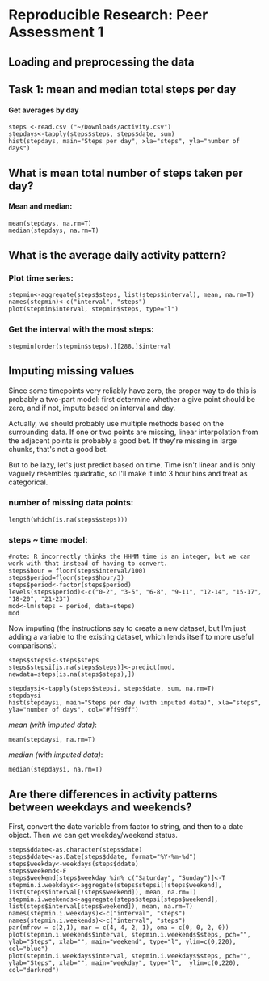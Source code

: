 # Reproducible Research: Peer Assessment 1


## Loading and preprocessing the data
Task 1: mean and median total steps per day
------

#### Get averages by day
```{r}
steps <-read.csv ("~/Downloads/activity.csv")
stepdays<-tapply(steps$steps, steps$date, sum)
hist(stepdays, main="Steps per day", xla="steps", yla="number of days")
```


## What is mean total number of steps taken per day?

#### Mean and median: 
```{r}
mean(stepdays, na.rm=T)
median(stepdays, na.rm=T)
```


## What is the average daily activity pattern?

### Plot time series:
```{r}
stepmin<-aggregate(steps$steps, list(steps$interval), mean, na.rm=T)
names(stepmin)<-c("interval", "steps")
plot(stepmin$interval, stepmin$steps, type="l")
```

### Get the interval with the most steps:
```{r}
stepmin[order(stepmin$steps),][288,]$interval
```

## Imputing missing values

Since some timepoints very reliably have zero, the proper way to do this is probably a two-part model: first determine whether a give point should be zero, and if not, impute based on interval and day. 

Actually, we should probably use multiple methods based on the surrounding data. If one or two points are missing, linear interpolation from the adjacent points is probably a good bet. If they're missing in large chunks, that's not a good bet. 

But to be lazy, let's just predict based on time. Time isn't linear and is only vaguely resembles quadratic, so I'll make it into 3 hour bins and treat as categorical. 

### number of missing data points:

```{r}
length(which(is.na(steps$steps)))
```

### steps ~ time model:

```{r}
#note: R incorrectly thinks the HHMM time is an integer, but we can work with that instead of having to convert.
steps$hour = floor(steps$interval/100)
steps$period=floor(steps$hour/3)
steps$period<-factor(steps$period)
levels(steps$period)<-c("0-2", "3-5", "6-8", "9-11", "12-14", "15-17", "18-20", "21-23")
mod<-lm(steps ~ period, data=steps)
mod
```

Now imputing (the instructions say to create a new dataset, but I'm just adding a variable to the existing dataset, which lends itself to more useful comparisons):

```{r}
steps$stepsi<-steps$steps
steps$stepsi[is.na(steps$steps)]<-predict(mod, newdata=steps[is.na(steps$steps),])
```

```{r}
stepdaysi<-tapply(steps$stepsi, steps$date, sum, na.rm=T)
stepdaysi
hist(stepdaysi, main="Steps per day (with imputed data)", xla="steps", yla="number of days", col="#ff99ff")
```
*mean (with imputed data)*:
```{r}
mean(stepdaysi, na.rm=T)
```
*median  (with imputed data)*:
```{r}
median(stepdaysi, na.rm=T)
```



## Are there differences in activity patterns between weekdays and weekends?

First, convert the date variable from factor to string, and then to a date object. Then we can get weekday/weekend status. 

```{r}
steps$ddate<-as.character(steps$date)
steps$ddate<-as.Date(steps$ddate, format="%Y-%m-%d")
steps$weekday<-weekdays(steps$ddate)
steps$weekend<-F
steps$weekend[steps$weekday %in% c("Saturday", "Sunday")]<-T
stepmin.i.weekdays<-aggregate(steps$stepsi[!steps$weekend], list(steps$interval[!steps$weekend]), mean, na.rm=T)
stepmin.i.weekends<-aggregate(steps$stepsi[steps$weekend], list(steps$interval[steps$weekend]), mean, na.rm=T)
names(stepmin.i.weekdays)<-c("interval", "steps")
names(stepmin.i.weekends)<-c("interval", "steps")
par(mfrow = c(2,1), mar = c(4, 4, 2, 1), oma = c(0, 0, 2, 0))
plot(stepmin.i.weekends$interval, stepmin.i.weekends$steps, pch="", ylab="Steps", xlab="", main="weekend", type="l", ylim=c(0,220), col="blue")
plot(stepmin.i.weekdays$interval, stepmin.i.weekdays$steps, pch="", ylab="Steps", xlab="", main="weekday", type="l",  ylim=c(0,220), col="darkred")
```
